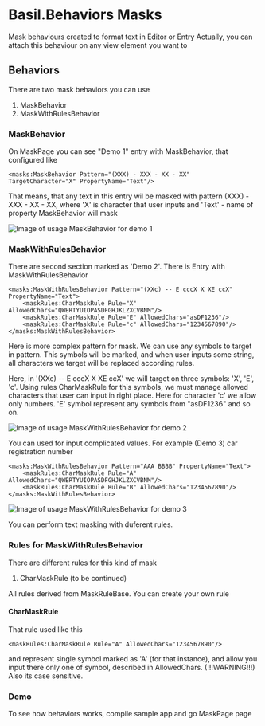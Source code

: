 # Basil.Behaviors Masks

Mask behaviours created to format text in Editor or Entry
Actually, you can attach this behaviour on any view element you want to

## Behaviors
There are two mask behaviors you can use

1. MaskBehavior
2. MaskWithRulesBehavior

### MaskBehavior
On MaskPage you can see "Demo 1" entry with MaskBehavior, that configured like

```
<masks:MaskBehavior Pattern="(XXX) - XXX - XX - XX" TargetCharacter="X" PropertyName="Text"/>
```

That means, that any text in this entry wil be masked with pattern (XXX) - XXX - XX - XX, where 'X' is character that user inputs
and 'Text' - name of property MaskBehavior will mask

![Image of usage MaskBehavior for demo 1](https://github.com/ilievmark/Basil.Behaviors/blob/doc_and_guides/inf/mask_demo_1.png)

### MaskWithRulesBehavior
There are second section marked as 'Demo 2'. There is Entry with MaskWithRulesBehavior

```
<masks:MaskWithRulesBehavior Pattern="(XXc) -- E cccX X XE ccX" PropertyName="Text">
    <maskRules:CharMaskRule Rule="X" AllowedChars="QWERTYUIOPASDFGHJKLZXCVBNM"/>
    <maskRules:CharMaskRule Rule="E" AllowedChars="asDF1236"/>
    <maskRules:CharMaskRule Rule="c" AllowedChars="1234567890"/>
</masks:MaskWithRulesBehavior>
```
Here is more complex pattern for mask. We can use any symbols to target in pattern. This symbols will be marked, and when user inputs
some string, all characters we target will be replaced according rules.

Here, in '(XXc) -- E cccX X XE ccX' we will target on three symbols: 'X', 'E', 'c'. Using rules CharMaskRule for this symbols,
we must manage allowed characters that user can input in right place. Here for character 'c' we allow only numbers. 'E' symbol represent
any symbols from "asDF1236" and so on.

![Image of usage MaskWithRulesBehavior for demo 2](https://github.com/ilievmark/Basil.Behaviors/blob/doc_and_guides/inf/mask_demo_2.png)

You can used for input complicated values. For example (Demo 3) car registration number

```
<masks:MaskWithRulesBehavior Pattern="AAA BBBB" PropertyName="Text">
    <maskRules:CharMaskRule Rule="A" AllowedChars="QWERTYUIOPASDFGHJKLZXCVBNM"/>
    <maskRules:CharMaskRule Rule="B" AllowedChars="1234567890"/>
</masks:MaskWithRulesBehavior>
```

![Image of usage MaskWithRulesBehavior for demo 3](https://github.com/ilievmark/Basil.Behaviors/blob/doc_and_guides/inf/mask_demo_3.png)

You can perform text masking with duferent rules.

### Rules for MaskWithRulesBehavior
There are different rules for this kind of mask

1. CharMaskRule
(to be continued)

All rules derived from MaskRuleBase. You can create your own rule

#### CharMaskRule
That rule used like this

```
<maskRules:CharMaskRule Rule="A" AllowedChars="1234567890"/>
```

and represent single symbol marked as 'A' (for that instance), and allow you input there only one of symbol, described in AllowedChars.
(!!!WARNING!!!) Also its case sensitive.

### Demo
To see how behaviors works, compile sample app and go MaskPage page
